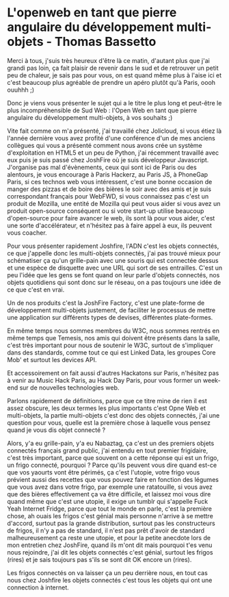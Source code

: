 # L'openweb en tant que pierre angulaire du développement multi-objets - Thomas Bassetto

Merci à tous, j'suis très heureux d'être là ce matin, d'autant plus que j'ai grandi pas loin, ça fait plaisir de revenir dans le sud et de retrouver un petit peu de chaleur, je sais pas pour vous, on est quand même plus à l'aise ici et c'est beaucoup plus agréable de prendre un apéro plutôt qu'à Paris, oooh ouuhhh ;)

Donc je viens vous présenter le sujet qui a le titre le plus long et peut-être le plus incompréhensible de Sud Web : l'Open Web en tant que pierre angulaire du développement multi-objets, à vos souhaits ;)

Vite fait comme on m'a présenté, j'ai travaillé chez Jolicloud, si vous étiez là l'année dernière vous avez profité d'une conférence d'un de mes anciens collègues qui vous a présenté comment nous avons crée un système d'exploitation en HTML5 et un peu de Python, j'ai récemment travaillé avec eux puis je suis passé chez JoshFire où je suis développeur Javascript. J'organise pas mal d'évènements, ceux qui sont ici de Paris ou des alentours, je vous encourage à Paris Hackerz, au Paris JS, à PhoneGap Paris, si ces technos web vous intéressent, c'est une bonne occasion de manger des pizzas et de boire des bières le soir avec des amis et je suis correspondant français pour WebFWD, si vous connaissez pas c'est un produit de Mozilla, une entité de Mozilla qui peut vous aider si vous avez un produit open-source conséquent ou si votre start-up utilise beaucoup d'open-source pour faire avancer le web, ils sont là pour vous aider, c'est une sorte d'accélérateur, et n'hésitez pas à faire appel à eux, ils peuvent vous coacher.

Pour vous présenter rapidement Joshfire, l'ADN c'est les objets connectés, ce que j'appelle donc les multi-objets connectés, j'ai pas trouvé mieux pour schématiser ça qu'un grille-pain avec une souris qui est connectée dessus et une espèce de disquette avec une URL qui sort de ses entrailles. C'est un peu l'idée que les gens se font quand on leur parle d'objets connectés, nos objets quotidiens qui sont donc sur le réseau, on a pas toujours une idée de ce que c'est en vrai. 

Un de nos produits c'est la JoshFire Factory, c'est une plate-forme de développement multi-objets justement, de faciliter le processus de mettre une application sur différents types de devises, différentes plate-formes. 

En même temps nous sommes membres du W3C, nous sommes rentrés en même temps que Temesis, nos amis qui doivent être présents dans la salle, c'est très important pour nous de soutenir le W3C, surtout de s'impliquer dans des standards, comme tout ce qui est Linked Data, les groupes Core Mob' et surtout les devices API. 

Et accessoirement on fait aussi d'autres Hackatons sur Paris, n'hésitez pas à venir au Music Hack Paris, au Hack Day Paris, pour vous former un week-end sur de nouvelles technologies web.

Parlons rapidement de définitions, parce que ce titre mine de rien il est assez obscure, les deux termes les plus importants c'est Opne Web et multi-objets, la partie multi-objets c'est donc des objets connectés, j'ai une question pour vous, quelle est la première chose à laquelle vous pensez quand je vous dis objet connecté ?

Alors, y'a eu grille-pain, y'a eu Nabaztag, ça c'est un des premiers objets connectés français grand public, j'ai entendu en tout premier frigidaire, c'est très important, parce que souvent on a cette réponse qui est un frigo, un frigo connecté, pourquoi ? Parce qu'ils peuvent vous dire quand est-ce que vos yaourts vont être périmés, ça c'est l'utopie, votre frigo vous prévient aussi des recettes que vous pouvez faire en fonction des légumes que vous avez dans votre frigo, par exemple une ratatouille, si vous avez que des bières effectivement ça va être difficile, et laissez moi vous dire quand même que c'est une utopie, il exige un tumblr qui s'appelle Fuck Yeah Internet Fridge, parce que tout le monde en parle, c'est la première chose, ah ouais les frigos c'est génial mais personne n'arrive à se mettre d'accord, surtout pas la grande distribution, surtout pas les constructeurs de frigos, il n'y a pas de standard, il n'est pas prêt d'avoir de standard malheureusement ça reste une utopie, et pour la petite anecdote lors de mon entretien chez JoshFire, quand ils m'ont dit mais pourquoi t'es venu nous rejoindre, j'ai dit les objets connectés c'est génial, surtout les frigos (rires) et je sais toujours pas s'ils se sont dit OK encore un (rires).

Les frigos connectés on va laisser ça un peu derrière nous, en tout cas nous chez Joshfire les objets connectés c'est tous les objets qui ont une connection à internet.